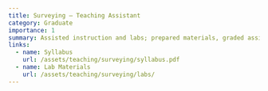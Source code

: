 ```yaml
---
title: Surveying — Teaching Assistant
category: Graduate
importance: 1
summary: Assisted instruction and labs; prepared materials, graded assignments, and held office hours.
links:
  - name: Syllabus
    url: /assets/teaching/surveying/syllabus.pdf
  - name: Lab Materials
    url: /assets/teaching/surveying/labs/
---
```


